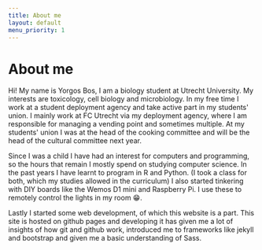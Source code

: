 ```yaml
---
title: About me
layout: default
menu_priority: 1
---
```


# About me

Hi! My name is Yorgos Bos, I am a biology student at Utrecht University. My interests are toxicology, cell biology and microbiology. In my free time I work at a student deployment agency and take active part in my students' union. I mainly work at FC Utrecht via my deployment agency, where I am responsible for managing a vending point and sometimes multiple. At my students' union I was at the head of the cooking committee and will be the head of the cultural committee next year. 

Since I was a child I have had an interest for computers and programming, so the hours that remain I mostly spend on studying computer science. In the past years I have learnt to program in R and Python. (I took a class for both, which my studies allowed in the curriculum) I also started tinkering with DIY boards like the Wemos D1 mini and Raspberry Pi. I use these to remotely control the lights in my room 😁.

Lastly I started some web development, of which this website is a part. This site is hosted on github pages and developing it has given me a lot of insights of how git and github work, introduced me to frameworks like jekyll and bootstrap and given me a basic understanding of Sass.